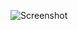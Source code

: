 ![Screenshot](https://raw.githubusercontent.com/Cryakl/Ultimate-RAT-Collection/refs/heads/main/LegendRat/LeGend%20Rat%20v1.3/Screenshot.png)
